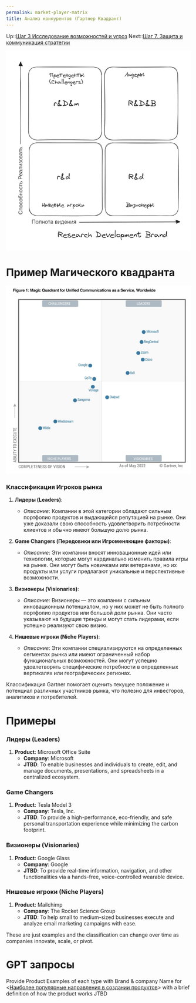 ```yaml
---
permalink: market-player-matrix
title: Анализ конкурентов (Гартнер Квадрант)
---
```


Up::[Шаг 3 Исследование возможностей и угроз](../%D0%A1%D1%82%D1%80%D0%B0%D1%82%D0%B5%D0%B3%D0%B8%D1%87%D0%B5%D1%81%D0%BA%D0%B8%D0%B9%20%D1%86%D0%B8%D0%BA%D0%BB%20%D1%83%D0%BF%D1%80%D0%B0%D0%B2%D0%BB%D0%B5%D0%BD%D0%B8%D1%8F/%D0%A8%D0%B0%D0%B3%203%20%D0%98%D1%81%D1%81%D0%BB%D0%B5%D0%B4%D0%BE%D0%B2%D0%B0%D0%BD%D0%B8%D0%B5%20%D0%B2%D0%BE%D0%B7%D0%BC%D0%BE%D0%B6%D0%BD%D0%BE%D1%81%D1%82%D0%B5%D0%B9%20%D0%B8%20%D1%83%D0%B3%D1%80%D0%BE%D0%B7.md)
Next::[Шаг 7. Защита и коммуникация стратегии](/404)

![Анализ конкурентов (Гартнер Квадрант) 2023-07-24 10.30.56.excalidraw.light.png](../Img_PSF/%D0%90%D0%BD%D0%B0%D0%BB%D0%B8%D0%B7%20%D0%BA%D0%BE%D0%BD%D0%BA%D1%83%D1%80%D0%B5%D0%BD%D1%82%D0%BE%D0%B2%20%28%D0%93%D0%B0%D1%80%D1%82%D0%BD%D0%B5%D1%80%20%D0%9A%D0%B2%D0%B0%D0%B4%D1%80%D0%B0%D0%BD%D1%82%29%202023-07-24%2010.30.56.excalidraw.light.png)

# Пример Магического квадранта

![Magic Quadrant.png](../Img_PSF/Magic%20Quadrant.png)

### Классификация  Игроков рынка

1. **Лидеры (Leaders)**:
   
   * *Описание*: Компании в этой категории обладают сильным портфолио продуктов и выдающейся репутацией на рынке. Они уже доказали свою способность удовлетворить потребности клиентов и обычно имеют большую долю рынка.
1. **Game Changers (Передовики или Игроменяющие факторы)**:
   
   * *Описание*: Эти компании вносят инновационные идей или технологии, которые могут кардинально изменить правила игры на рынке. Они могут быть новичками или ветеранами, но их продукты или услуги предлагают уникальные и перспективные возможности.
1. **Визионеры (Visionaries)**:
   
   * *Описание*: Визионеры — это компании с сильным инновационным потенциалом, но у них может не быть полного портфолио продуктов или большой доли рынка. Они часто указывают на будущие тренды и могут стать лидерами, если успешно реализуют свою визию.
1. **Нишевые игроки (Niche Players)**:
   
   * *Описание*: Эти компании специализируются на определенных сегментах рынка или имеют ограниченный набор функциональных возможностей. Они могут успешно удовлетворять специфические потребности в определенных вертикалях или географических регионах.

Классификация Gartner помогает оценить текущее положение и потенциал различных участников рынка, что полезно для инвесторов, аналитиков и потребителей.

# Примеры

### Лидеры (Leaders)

1. **Product**: Microsoft Office Suite
   * **Company**: Microsoft
   * **JTBD**: To enable businesses and individuals to create, edit, and manage documents, presentations, and spreadsheets in a centralized ecosystem.

### Game Changers

1. **Product**: Tesla Model 3
   * **Company**: Tesla, Inc.
   * **JTBD**: To provide a high-performance, eco-friendly, and safe personal transportation experience while minimizing the carbon footprint.

### Визионеры (Visionaries)

1. **Product**: Google Glass
   * **Company**: Google
   * **JTBD**: To provide real-time information, navigation, and other functionalities via a hands-free, voice-controlled wearable device.

### Нишевые игроки (Niche Players)

1. **Product**: Mailchimp
   * **Company**: The Rocket Science Group
   * **JTBD**: To help small to medium-sized businesses execute and analyze email marketing campaigns with ease.

These are just examples and the classification can change over time as companies innovate, scale, or pivot.

# GPT запросы

Provide Product Examples of each type with Brand & company Name for \<[Наиболее популярные направления в создании продуктов](../%D0%93%D0%BB%D0%BE%D1%81%D1%81%D0%B0%D1%80%D0%B8%D0%B9/%D0%9D%D0%B0%D0%B8%D0%B1%D0%BE%D0%BB%D0%B5%D0%B5%20%D0%BF%D0%BE%D0%BF%D1%83%D0%BB%D1%8F%D1%80%D0%BD%D1%8B%D0%B5%20%D0%BD%D0%B0%D0%BF%D1%80%D0%B0%D0%B2%D0%BB%D0%B5%D0%BD%D0%B8%D1%8F%20%D0%B2%20%D1%81%D0%BE%D0%B7%D0%B4%D0%B0%D0%BD%D0%B8%D0%B8%20%D0%BF%D1%80%D0%BE%D0%B4%D1%83%D0%BA%D1%82%D0%BE%D0%B2.md)\> with a brief definition of how the product works JTBD
